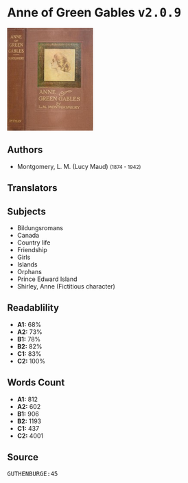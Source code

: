 # Anne of Green Gables <kbd>v2.0.9</kbd>

![](./cover.medium.jpg "")

## Authors


 - Montgomery, L. M. (Lucy Maud) <small>(1874 - 1942)</small>

## Translators



## Subjects


 - Bildungsromans
 - Canada
 - Country life
 - Friendship
 - Girls
 - Islands
 - Orphans
 - Prince Edward Island
 - Shirley, Anne (Fictitious character)

## Readablility


 - **A1:** 68%
 - **A2:** 73%
 - **B1:** 78%
 - **B2:** 82%
 - **C1:** 83%
 - **C2:** 100%

## Words Count


 - **A1:** 812
 - **A2:** 602
 - **B1:** 906
 - **B2:** 1193
 - **C1:** 437
 - **C2:** 4001

## Source


<kbd>GUTHENBURGE:45</kbd>
